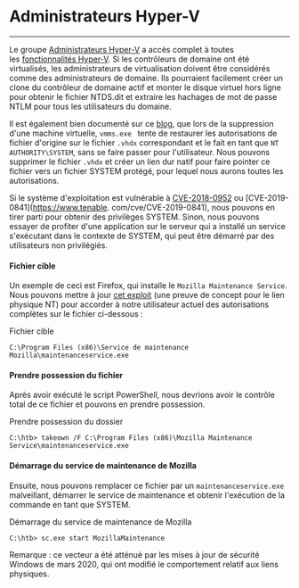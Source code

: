 Administrateurs Hyper-V
======================

* * * * *

Le groupe [Administrateurs Hyper-V](https://docs.microsoft.com/en-us/windows/security/identity-protection/access-control/active-directory-security-groups#hyper-v-administrators) a accès complet à toutes les [fonctionnalités Hyper-V](https://docs.microsoft.com/en-us/windows-server/manage/windows-admin-center/use/manage-virtual-machines). Si les contrôleurs de domaine ont été virtualisés, les administrateurs de virtualisation doivent être considérés comme des administrateurs de domaine. Ils pourraient facilement créer un clone du contrôleur de domaine actif et monter le disque virtuel hors ligne pour obtenir le fichier NTDS.dit et extraire les hachages de mot de passe NTLM pour tous les utilisateurs du domaine.

Il est également bien documenté sur ce [blog](https://decoder.cloud/2020/01/20/from-hyper-v-admin-to-system/), que lors de la suppression d'une machine virtuelle, `vmms.exe ` tente de restaurer les autorisations de fichier d'origine sur le fichier `.vhdx` correspondant et le fait en tant que `NT AUTHORITY\SYSTEM`, sans se faire passer pour l'utilisateur. Nous pouvons supprimer le fichier `.vhdx` et créer un lien dur natif pour faire pointer ce fichier vers un fichier SYSTEM protégé, pour lequel nous aurons toutes les autorisations.

Si le système d'exploitation est vulnérable à [CVE-2018-0952](https://www.tenable.com/cve/CVE-2018-0952) ou [CVE-2019-0841](https://www.tenable. com/cve/CVE-2019-0841), nous pouvons en tirer parti pour obtenir des privilèges SYSTEM. Sinon, nous pouvons essayer de profiter d'une application sur le serveur qui a installé un service s'exécutant dans le contexte de SYSTEM, qui peut être démarré par des utilisateurs non privilégiés.

#### Fichier cible

Un exemple de ceci est Firefox, qui installe le `Mozilla Maintenance Service`. Nous pouvons mettre à jour [cet exploit](https://raw.githubusercontent.com/decoder-it/Hyper-V-admin-EOP/master/hyperv-eop.ps1) (une preuve de concept pour le lien physique NT) pour accorder à notre utilisateur actuel des autorisations complètes sur le fichier ci-dessous :

Fichier cible

```
C:\Program Files (x86)\Service de maintenance Mozilla\maintenanceservice.exe

```

#### Prendre possession du fichier

Après avoir exécuté le script PowerShell, nous devrions avoir le contrôle total de ce fichier et pouvons en prendre possession.

Prendre possession du dossier

```
C:\htb> takeown /F C:\Program Files (x86)\Mozilla Maintenance Service\maintenanceservice.exe

```

#### Démarrage du service de maintenance de Mozilla

Ensuite, nous pouvons remplacer ce fichier par un `maintenanceservice.exe` malveillant, démarrer le service de maintenance et obtenir l'exécution de la commande en tant que SYSTEM.

Démarrage du service de maintenance de Mozilla

```
C:\htb> sc.exe start MozillaMaintenance

```

Remarque : ce vecteur a été atténué par les mises à jour de sécurité Windows de mars 2020, qui ont modifié le comportement relatif aux liens physiques.